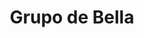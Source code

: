 ---
title: "Grupo de Bella"
url: /ciudad-autonoma-de-buenos-aires/grupo-de-bella/
shop: agente inmobiliario
---